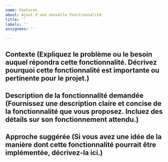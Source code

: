 ```yaml
---
name: Features
about: Ajout d'une nouvelle fonctionnalité
title: ''
labels: ''
assignees: ''

---
```


## Contexte (Expliquez le problème ou le besoin auquel répondra cette fonctionnalité. Décrivez pourquoi cette fonctionnalité est importante ou pertinente pour le projet.)

## Description de la fonctionnalité demandée (Fournissez une description claire et concise de la fonctionnalité que vous proposez. Incluez des détails sur son fonctionnement attendu.)

## Approche suggérée (Si vous avez une idée de la manière dont cette fonctionnalité pourrait être implémentée, décrivez-la ici.)

